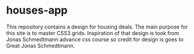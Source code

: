 # houses-app
This repository contains a design for housing deals. The main purpose for this site is to master CSS3 grids. Inspiration of that design is took from Jonas Schmedtmann advance css course so credit for design is goes to Great Jonas Schmedtmann.
